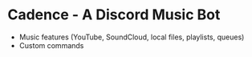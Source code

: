 # Cadence - A Discord Music Bot

* Music features (YouTube, SoundCloud, local files, playlists, queues)
* Custom commands